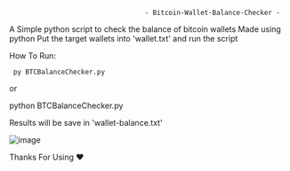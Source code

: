                                       - Bitcoin-Wallet-Balance-Checker -
A Simple python script to check the balance of bitcoin wallets Made using python 
Put the target wallets into 'wallet.txt' and run the script

How To Run: 

<code> py BTCBalanceChecker.py </code>

or

python BTCBalanceChecker.py

Results will be save in 'wallet-balance.txt'

![image](https://github.com/Mf4Tn/Bitcoin-Wallet-Balance-Checker/assets/75338199/dc93d130-f5ff-45a0-8ccc-024cb3f78dc2)

Thanks For Using ❤️
